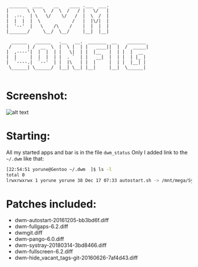 ```
 _______  ____    __    ____ .___  ___. 
|       \ \   \  /  \  /   / |   \/   | 
|  .--.  | \   \/    \/   /  |  \  /  | 
|  |  |  |  \            /   |  |\/|  | 
|  '--'  |   \    /\    /    |  |  |  | 
|_______/     \__/  \__/     |__|  |__| 
                                        
  ______   ______   .__   __.  _______  __    _______ 
 /      | /  __  \  |  \ |  | |   ____||  |  /  _____|
|  ,----'|  |  |  | |   \|  | |  |__   |  | |  |  __  
|  |     |  |  |  | |  . `  | |   __|  |  | |  | |_ | 
|  `----.|  `--'  | |  |\   | |  |     |  | |  |__| | 
 \______| \______/  |__| \__| |__|     |__|  \______| 
                                                      
```

# Screenshot:
![alt text](https://github.com/y0rune/dwm/raw/master/screen.png) 

# Starting:
All my started apps and bar is in the file ```dwm_status``` 
Only I added link to the ```~/.dwm``` like that:

```bash
[22:54:51 yorune@Gentoo ~/.dwm  ]$ ls -l
total 0
lrwxrwxrwx 1 yorune yorune 38 Dec 17 07:33 autostart.sh -> /mnt/mega/Systems/Linux/dwm/dwm_status
```

# Patches included:

* dwm-autostart-20161205-bb3bd6f.diff
* dwm-fullgaps-6.2.diff
* dwmgit.diff
* dwm-pango-6.0.diff
* dwm-systray-20180314-3bd8466.diff
* dwm-fullscreen-6.2.diff
* dwm-hide_vacant_tags-git-20160626-7af4d43.diff

<!-- # Wallpaper 
![alt text](https://github.com/y0rune/dwm/raw/master/Wallpaper.jpg) -->
